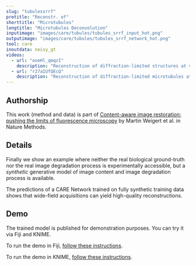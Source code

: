 ```yaml
---
slug: "tubulessrrf"
pretitle: "Reconstr. of"
shorttitle: "Microtubules"
longtitle: "Microtubules Deconvolution"
inputimage: "images/care/tubules/tubules_srrf_input_hot.png"
outputimage: "images/care/tubules/tubules_srrf_network_hot.png"
tool: care
inoutdata: noisy_gt
videos:
  - url: "ooeHl_qmqzI"
    description: "Reconstruction of diffraction-limited structures at very high frame-rate in rat insulin secretory granules."  
  - url: "r27aIUfQEcQ"
    description: "Reconstruction of diffraction-limited microtubules at very high frame-rate in HeLa cells." 
---
```


## Authorship

This work (method and data) is part of [Content-aware image restoration: pushing the limits of fluorescence microscopy](http://dx.doi.org/10.1038/s41592-018-0216-7) by Martin Weigert et al. in Nature Methods. 

## Details

Finally we show an example where neither the real biological ground-truth nor the real image degradation process is experimentally accessible, but a *synthetic* generative model of image content and image degradation process is available.

The predictions of a CARE Network trained on fully synthetic training data shows that wide-field acquisitions can yield high-quality reconstructions.

## Demo

The trained model is published for demonstration purposes. You can try it via Fiji and KNIME.

To run the demo in Fiji, [follow these instructions](https://github.com/CSBDeep/CSBDeep_website/wiki/Fiji-Command-%E2%80%93-Deconvolution-(Microtubules)).

To run the demo in KNIME, [follow these instructions](https://github.com/CSBDeep/CSBDeep_website/wiki/KNIME-Workflow-%E2%80%93-Deconvolution-(Microtubules)).

